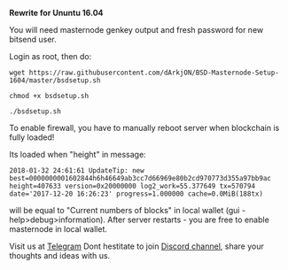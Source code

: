 **Rewrite for Ununtu 16.04**

You will need masternode genkey output and fresh password for new bitsend user.

Login as root, then do:

`wget https://raw.githubusercontent.com/dArkjON/BSD-Masternode-Setup-1604/master/bsdsetup.sh`

`chmod +x bsdsetup.sh`

`./bsdsetup.sh`


To enable firewall, you have to manually reboot server when blockchain is fully loaded!

Its loaded when "height" in message:


```2018-01-32 24:61:61 UpdateTip: new best=0000000001602844h6h46649ab3cc7d66969e80b2cd970773d355a97bb9ac height=407633 version=0x20000000 log2_work=55.377649 tx=570794 date='2017-12-20 16:26:23' progress=1.000000 cache=0.0MiB(188tx)```


will be equal to "Current numbers of blocks" in local wallet (gui - help>debug>information).
After server restarts - you are free to enable masternode in local wallet.


Visit us at [Telegram](https://t.me/BSD_Bitsend)
Dont hestitate to join [Discord channel](https://discord.gg/DNfazhS), share your thoughts and ideas with us.
